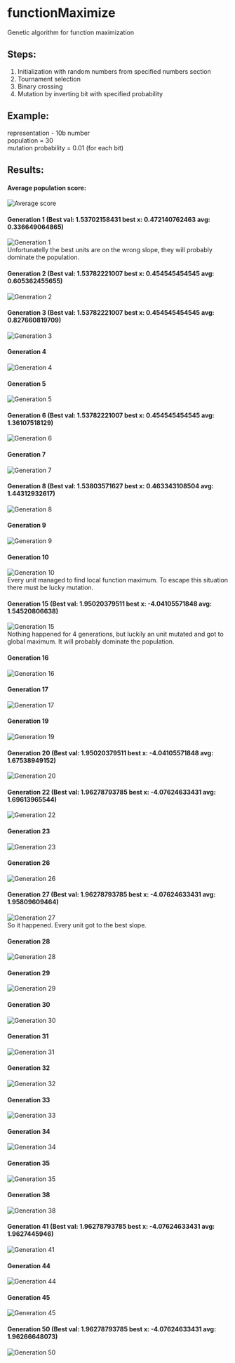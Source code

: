 # functionMaximize
Genetic algorithm for function maximization

## Steps:
  1. Initialization with random numbers from specified numbers section
  2. Tournament selection
  3. Binary crossing
  4. Mutation by inverting bit with specified probability

## Example:  
  representation - 10b number  
  population = 30  
  mutation probability = 0.01 (for each bit)  
    
## Results:  
  #### Average population score:  
  ![Average score](https://github.com/bartas28/functionMaximize/blob/master/results/averages.png)  
  
  #### Generation 1 (Best val: 1.53702158431 best x: 0.472140762463 avg: 0.336649064865)   
  ![Generation 1](https://github.com/bartas28/functionMaximize/blob/master/results/gen1.png)  
  Unfortunatelly the best units are on the wrong slope, they will probably dominate the population.  
  
  #### Generation 2 (Best val: 1.53782221007 best x: 0.454545454545 avg: 0.605362455655)  
  ![Generation 2](https://github.com/bartas28/functionMaximize/blob/master/results/gen2.png)  
  
  #### Generation 3 (Best val: 1.53782221007 best x: 0.454545454545 avg: 0.827660819709)  
  ![Generation 3](https://github.com/bartas28/functionMaximize/blob/master/results/gen3.png)  
  
  #### Generation 4  
  ![Generation 4](https://github.com/bartas28/functionMaximize/blob/master/results/gen4.png)  
  
  #### Generation 5  
  ![Generation 5](https://github.com/bartas28/functionMaximize/blob/master/results/gen5.png) 
  
  #### Generation 6 (Best val: 1.53782221007 best x: 0.454545454545 avg: 1.36107518129)  
  ![Generation 6](https://github.com/bartas28/functionMaximize/blob/master/results/gen6.png)  
  
  #### Generation 7  
  ![Generation 7](https://github.com/bartas28/functionMaximize/blob/master/results/gen7.png)  
  
  #### Generation 8 (Best val: 1.53803571627 best x: 0.463343108504 avg: 1.44312932617)  
  ![Generation 8](https://github.com/bartas28/functionMaximize/blob/master/results/gen8.png)  
  
  #### Generation 9  
  ![Generation 9](https://github.com/bartas28/functionMaximize/blob/master/results/gen9.png)  
  
  #### Generation 10  
  ![Generation 10](https://github.com/bartas28/functionMaximize/blob/master/results/gen10.png)  
  Every unit managed to find local function maximum. To escape this situation there must be lucky mutation.  
  
  #### Generation 15 (Best val: 1.95020379511 best x: -4.04105571848 avg: 1.54520806638)  
  ![Generation 15](https://github.com/bartas28/functionMaximize/blob/master/results/gen15.png)  
  Nothing happened for 4 generations, but luckily an unit mutated and got to global maximum. It will probably dominate the population.  
  
  #### Generation 16  
  ![Generation 16](https://github.com/bartas28/functionMaximize/blob/master/results/gen16.png)  
  
  #### Generation 17  
  ![Generation 17](https://github.com/bartas28/functionMaximize/blob/master/results/gen17.png)  
  
  #### Generation 19  
  ![Generation 19](https://github.com/bartas28/functionMaximize/blob/master/results/gen19.png)  
  
  #### Generation 20 (Best val: 1.95020379511 best x: -4.04105571848 avg: 1.67538949152)  
  ![Generation 20](https://github.com/bartas28/functionMaximize/blob/master/results/gen20.png)  
  
  #### Generation 22 (Best val: 1.96278793785 best x: -4.07624633431 avg: 1.69613965544)  
  ![Generation 22](https://github.com/bartas28/functionMaximize/blob/master/results/gen22.png)  
  
  #### Generation 23  
  ![Generation 23](https://github.com/bartas28/functionMaximize/blob/master/results/gen23.png)  
  
  #### Generation 26  
  ![Generation 26](https://github.com/bartas28/functionMaximize/blob/master/results/gen26.png)  
  
  #### Generation 27 (Best val: 1.96278793785 best x: -4.07624633431 avg: 1.95809609464)  
  ![Generation 27](https://github.com/bartas28/functionMaximize/blob/master/results/gen27.png)  
  So it happened. Every unit got to the best slope.  
  
  #### Generation 28  
  ![Generation 28](https://github.com/bartas28/functionMaximize/blob/master/results/gen28.png)  
  
  #### Generation 29  
  ![Generation 29](https://github.com/bartas28/functionMaximize/blob/master/results/gen29.png)  
  
  #### Generation 30  
  ![Generation 30](https://github.com/bartas28/functionMaximize/blob/master/results/gen30.png)  
  
  #### Generation 31  
  ![Generation 31](https://github.com/bartas28/functionMaximize/blob/master/results/gen31.png)  
  
  #### Generation 32  
  ![Generation 32](https://github.com/bartas28/functionMaximize/blob/master/results/gen32.png)  
  
  #### Generation 33  
  ![Generation 33](https://github.com/bartas28/functionMaximize/blob/master/results/gen33.png)  
  
  #### Generation 34  
  ![Generation 34](https://github.com/bartas28/functionMaximize/blob/master/results/gen34.png)  
  
  #### Generation 35  
  ![Generation 35](https://github.com/bartas28/functionMaximize/blob/master/results/gen35.png)  
  
  #### Generation 38  
  ![Generation 38](https://github.com/bartas28/functionMaximize/blob/master/results/gen38.png)  
  
  #### Generation 41 (Best val: 1.96278793785 best x: -4.07624633431 avg: 1.9627445946)  
  ![Generation 41](https://github.com/bartas28/functionMaximize/blob/master/results/gen41.png)  
  
  #### Generation 44  
  ![Generation 44](https://github.com/bartas28/functionMaximize/blob/master/results/gen44.png)  
  
  #### Generation 45  
  ![Generation 45](https://github.com/bartas28/functionMaximize/blob/master/results/gen45.png)  
  
  #### Generation 50 (Best val: 1.96278793785 best x: -4.07624633431 avg: 1.96266648073)  
  ![Generation 50](https://github.com/bartas28/functionMaximize/blob/master/results/gen50.png)  
  
